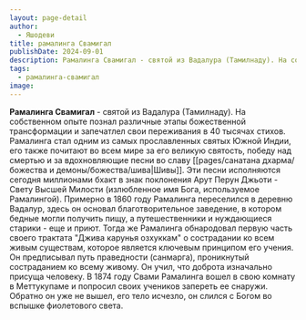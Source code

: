 ```yaml
---
layout: page-detail
author:
  - Яшодеви
title: рамалинга Свамигал
publishDate: 2024-09-01
description: Рамалинга Свамигал - святой из Вадалура (Тамилнаду). На собственном опыте познал различные этапы божественной трансформации и запечатлел свои переживания в 40 тысячах стихов.
tags:
  - рамалинга-свамигал
image:
---
```

**Рамалинга Свамигал** - святой из Вадалура (Тамилнаду). На собственном опыте познал различные этапы божественной трансформации и запечатлел свои переживания в 40 тысячах стихов. Рамалинга стал одним из самых прославленных святых Южной Индии, его также почитают во всем мире за его великую святость, победу над смертью и за вдохновляющие песни во славу [[pages/санатана дхарма/божества и демоны/божества/шива|Шивы]]. Эти песни исполняются сегодня миллионами бхакт в знак поклонения Арут Перун Джьоти - Свету Высшей Милости (излюбленное имя Бога, используемое Рамалингой). Примерно в 1860 году Рамалинга переселился в деревню Вадалур, здесь он основал благотворительное заведение, в котором бедные могли получить пищу, а путешественники и нуждающиеся старики - еще и приют. Тогда же Рамалинга обнародовал первую часть своего трактата "Джива карунья озхуккам" о сострадании ко всем живым существам, которое является ключевым принципом его учения. Он предписывал путь праведности (санмарга), проникнутый состраданием ко всему живому. Он учил, что доброта изначально присуща человеку. В 1874 году Свами Рамалинга вошел в свою комнату в Меттукупаме и попросил своих учеников запереть ее снаружи. Обратно он уже не вышел, его тело исчезло, он слился с Богом во вспышке фиолетового света.

